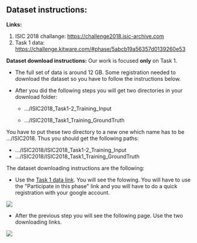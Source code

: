 ## Dataset instructions:

**Links:**
1. ISIC 2018 challange: <https://challenge2018.isic-archive.com>
2. Task 1 data: <https://challenge.kitware.com/#phase/5abcb19a56357d0139260e53>

**Dataset download instructions:**
Our work is focused **only** on Task 1.

* The full set of data is around 12 GB. Some registration needed to download the dataset so you have to follow the instructions below. 

* After you did the following steps you will get two directories in your download folder:

  * .../ISIC2018_Task1-2_Training_Input

  * .../ISIC2018_Task1_Training_GroundTruth


You have to put these two directory to a new one which name has to be .../ISIC2018. Thus you should get the following paths:

  * .../ISIC2018/ISIC2018_Task1-2_Training_Input
  * .../ISIC2018/ISIC2018_Task1_Training_GroundTruth

The dataset downloading instructions are the following:

  * Use the [Task 1 data link](https://challenge.kitware.com/#phase/5abcb19a56357d0139260e53). You will see the folowing. You will have to use the "Participate in this phase" link and you will have to do a quick registration with your google account.

  <p float="center">
  <img src="https://user-images.githubusercontent.com/31450606/46915943-aa6a7800-cfb3-11e8-8df7-1304d927da08.png" />
  </p>

  * After the previous step you will see the following page. Use the two downloading links.

  <p float="center">
  <img src="https://user-images.githubusercontent.com/31450606/46915981-6035c680-cfb4-11e8-91aa-c9c6aed830de.png" />
  </p>
